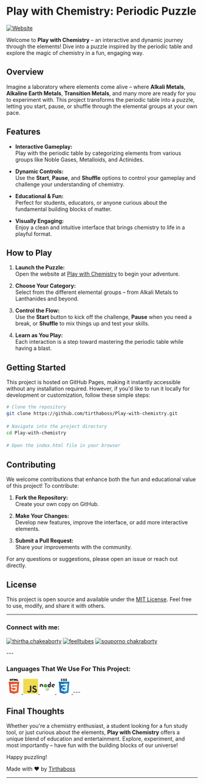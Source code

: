 # Play with Chemistry: Periodic Puzzle

[![Website](https://img.shields.io/badge/Website-Live-blue)](https://tirthaboss.github.io/chemistry-bad/)



Welcome to **Play with Chemistry** – an interactive and dynamic journey through the elements! Dive into a puzzle inspired by the periodic table and explore the magic of chemistry in a fun, engaging way.

## Overview

Imagine a laboratory where elements come alive – where **Alkali Metals**, **Alkaline Earth Metals**, **Transition Metals**, and many more are ready for you to experiment with. This project transforms the periodic table into a puzzle, letting you start, pause, or shuffle through the elemental groups at your own pace.

## Features

- **Interactive Gameplay:**  
  Play with the periodic table by categorizing elements from various groups like Noble Gases, Metalloids, and Actinides.

- **Dynamic Controls:**  
  Use the **Start**, **Pause**, and **Shuffle** options to control your gameplay and challenge your understanding of chemistry.

- **Educational & Fun:**  
  Perfect for students, educators, or anyone curious about the fundamental building blocks of matter.

- **Visually Engaging:**  
  Enjoy a clean and intuitive interface that brings chemistry to life in a playful format.

## How to Play

1. **Launch the Puzzle:**  
   Open the website at [Play with Chemistry](https://tirthaboss.github.io/Play-with-chemistry/) to begin your adventure.

2. **Choose Your Category:**  
   Select from the different elemental groups – from Alkali Metals to Lanthanides and beyond.

3. **Control the Flow:**  
   Use the **Start** button to kick off the challenge, **Pause** when you need a break, or **Shuffle** to mix things up and test your skills.

4. **Learn as You Play:**  
   Each interaction is a step toward mastering the periodic table while having a blast.

## Getting Started

This project is hosted on GitHub Pages, making it instantly accessible without any installation required. However, if you'd like to run it locally for development or customization, follow these simple steps:

```bash
# Clone the repository
git clone https://github.com/tirthaboss/Play-with-chemistry.git

# Navigate into the project directory
cd Play-with-chemistry

# Open the index.html file in your browser
```

## Contributing

We welcome contributions that enhance both the fun and educational value of this project! To contribute:

1. **Fork the Repository:**  
   Create your own copy on GitHub.

2. **Make Your Changes:**  
   Develop new features, improve the interface, or add more interactive elements.

3. **Submit a Pull Request:**  
   Share your improvements with the community.

For any questions or suggestions, please open an issue or reach out directly.

## License

This project is open source and available under the [MIT License](LICENSE). Feel free to use, modify, and share it with others.

---
<h3 align="left">Connect with me:</h3>
<p align="left">
<a href="https://fb.com/thirtha.chakeaborty" target="blank"><img align="center" src="https://raw.githubusercontent.com/rahuldkjain/github-profile-readme-generator/master/src/images/icons/Social/facebook.svg" alt="thirtha.chakeaborty" height="30" width="40" /></a>
<a href="https://instagram.com/feelltubes" target="blank"><img align="center" src="https://raw.githubusercontent.com/rahuldkjain/github-profile-readme-generator/master/src/images/icons/Social/instagram.svg" alt="feelltubes" height="30" width="40" /></a>
<a href="https://www.youtube.com/c/souporno chakraborty" target="blank"><img align="center" src="https://raw.githubusercontent.com/rahuldkjain/github-profile-readme-generator/master/src/images/icons/Social/youtube.svg" alt="souporno chakraborty" height="30" width="40" /></a>
</p>
---


<h3 align="left">Languages That We Use For This Project:</h3>
<p align="left"> <a href="https://www.w3.org/html/" target="_blank" rel="noreferrer"> <img src="https://raw.githubusercontent.com/devicons/devicon/master/icons/html5/html5-original-wordmark.svg" alt="html5" width="40" height="40"/> </a> <a href="https://developer.mozilla.org/en-US/docs/Web/JavaScript" target="_blank" rel="noreferrer"> <img src="https://raw.githubusercontent.com/devicons/devicon/master/icons/javascript/javascript-original.svg" alt="javascript" width="40" height="40"/> </a> <a href="https://nodejs.org" target="_blank" rel="noreferrer"> <img src="https://raw.githubusercontent.com/devicons/devicon/master/icons/nodejs/nodejs-original-wordmark.svg" alt="nodejs" width="40" height="40"/> </a> <a href="https://www.w3.org/css/" target="_blank" rel="noreferrer"> <img src="https://raw.githubusercontent.com/devicons/devicon/master/icons/css3/css3-original-wordmark.svg" alt="css3" width="40" height="40"/> </a>
---


  
## Final Thoughts

Whether you're a chemistry enthusiast, a student looking for a fun study tool, or just curious about the elements, **Play with Chemistry** offers a unique blend of education and entertainment. Explore, experiment, and most importantly – have fun with the building blocks of our universe!

Happy puzzling!


Made with ❤️ by [Tirthaboss](https://github.com/tirthaboss)

---
